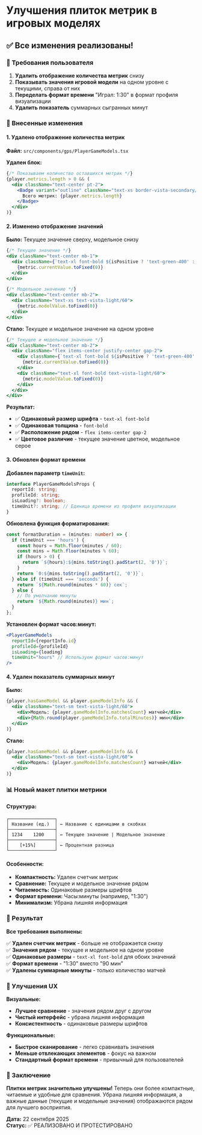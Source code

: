 # Улучшения плиток метрик в игровых моделях

## ✅ Все изменения реализованы!

### 🎯 Требования пользователя

1. **Удалить отображение количества метрик** снизу
2. **Показывать значения игровой модели** на одном уровне с текущими, справа от них
3. **Переделать формат времени** "Играл: 1:30" в формат профиля визуализации
4. **Удалить показатель** суммарных сыгранных минут

### 🔧 Внесенные изменения

#### 1. Удалено отображение количества метрик

**Файл:** `src/components/gps/PlayerGameModels.tsx`

**Удален блок:**
```jsx
{/* Показываем количество оставшихся метрик */}
{player.metrics.length > 0 && (
  <div className="text-center pt-2">
    <Badge variant="outline" className="text-xs border-vista-secondary/50 text-vista-light/70 px-3 py-1">
      Всего метрик: {player.metrics.length}
    </Badge>
  </div>
)}
```

#### 2. Изменено отображение значений

**Было:** Текущее значение сверху, модельное снизу
```jsx
{/* Текущее значение */}
<div className="text-center mb-1">
  <div className={`text-xl font-bold ${isPositive ? 'text-green-400' : isNegative ? 'text-red-400' : 'text-vista-light'}`}>
    {metric.currentValue.toFixed(0)}
  </div>
</div>

{/* Модельное значение */}
<div className="text-center mb-2">
  <div className="text-xs text-vista-light/60">
    {metric.modelValue.toFixed(0)}
  </div>
</div>
```

**Стало:** Текущее и модельное значение на одном уровне
```jsx
{/* Текущее и модельное значение */}
<div className="text-center mb-2">
  <div className="flex items-center justify-center gap-2">
    <div className={`text-xl font-bold ${isPositive ? 'text-green-400' : isNegative ? 'text-red-400' : 'text-vista-light'}`}>
      {metric.currentValue.toFixed(0)}
    </div>
    <div className="text-xl font-bold text-vista-light/60">
      {metric.modelValue.toFixed(0)}
    </div>
  </div>
</div>
```

**Результат:**
- ✅ **Одинаковый размер шрифта** - `text-xl font-bold`
- ✅ **Одинаковая толщина** - `font-bold`
- ✅ **Расположение рядом** - `flex items-center gap-2`
- ✅ **Цветовое различие** - текущее значение цветное, модельное серое

#### 3. Обновлен формат времени

**Добавлен параметр `timeUnit`:**
```typescript
interface PlayerGameModelsProps {
  reportId: string;
  profileId: string;
  isLoading?: boolean;
  timeUnit?: string; // Единица времени из профиля визуализации
}
```

**Обновлена функция форматирования:**
```typescript
const formatDuration = (minutes: number) => {
  if (timeUnit === 'hours') {
    const hours = Math.floor(minutes / 60);
    const mins = Math.floor(minutes % 60);
    if (hours > 0) {
      return `${hours}:${mins.toString().padStart(2, '0')}`;
    }
    return `0:${mins.toString().padStart(2, '0')}`;
  } else if (timeUnit === 'seconds') {
    return `${Math.round(minutes * 60)} сек`;
  } else {
    // По умолчанию минуты
    return `${Math.round(minutes)} мин`;
  }
};
```

**Установлен формат часов:минут:**
```jsx
<PlayerGameModels
  reportId={reportInfo.id}
  profileId={profileId}
  isLoading={loading}
  timeUnit="hours" // Используем формат часов:минут
/>
```

#### 4. Удален показатель суммарных минут

**Было:**
```jsx
{player.hasGameModel && player.gameModelInfo && (
  <div className="text-sm text-vista-light/60">
    <div>Модель: {player.gameModelInfo.matchesCount} матчей</div>
    <div>{Math.round(player.gameModelInfo.totalMinutes)} мин</div>
  </div>
)}
```

**Стало:**
```jsx
{player.hasGameModel && player.gameModelInfo && (
  <div className="text-sm text-vista-light/60">
    <div>Модель: {player.gameModelInfo.matchesCount} матчей</div>
  </div>
)}
```

### 📊 Новый макет плитки метрики

#### Структура:

```
┌─────────────────┐
│ Название (ед.)  │ ← Название с единицами в скобках
├─────────────────┤
│ 1234    1200    │ ← Текущее значение | Модельное значение
├─────────────────┤
│    [+15%]       │ ← Процентная разница
└─────────────────┘
```

#### Особенности:

- **Компактность:** Удален счетчик метрик
- **Сравнение:** Текущее и модельное значение рядом
- **Читаемость:** Одинаковые размеры шрифтов
- **Формат времени:** Часы:минуты (например, "1:30")
- **Минимализм:** Убрана лишняя информация

### 🎯 Результат

**Все требования выполнены:**

✅ **Удален счетчик метрик** - больше не отображается снизу  
✅ **Значения рядом** - текущее и модельное на одном уровне  
✅ **Одинаковые размеры** - `text-xl font-bold` для обоих значений  
✅ **Формат времени** - "1:30" вместо "90 мин"  
✅ **Удалены суммарные минуты** - только количество матчей  

### 🔄 Улучшения UX

**Визуальные:**
- **Лучшее сравнение** - значения рядом друг с другом
- **Чистый интерфейс** - убрана лишняя информация
- **Консистентность** - одинаковые размеры шрифтов

**Функциональные:**
- **Быстрое сканирование** - легко сравнивать значения
- **Меньше отвлекающих элементов** - фокус на важном
- **Стандартный формат времени** - привычный для пользователей

### 🎉 Заключение

**Плитки метрик значительно улучшены!** Теперь они более компактные, читаемые и удобные для сравнения. Убрана лишняя информация, а важные данные (текущие и модельные значения) отображаются рядом для лучшего восприятия.

**Дата:** 22 сентября 2025  
**Статус:** ✅ РЕАЛИЗОВАНО И ПРОТЕСТИРОВАНО
